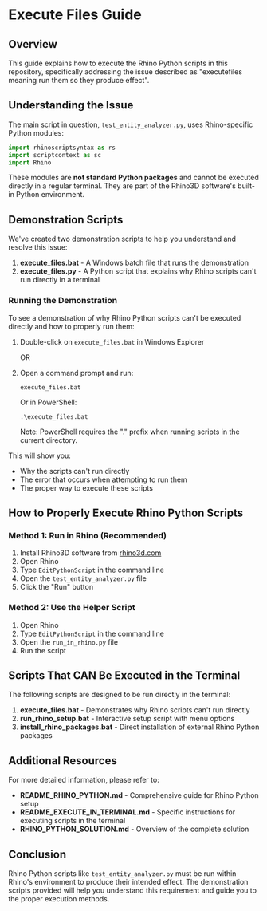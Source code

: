 # Execute Files Guide

## Overview

This guide explains how to execute the Rhino Python scripts in this repository, specifically addressing the issue described as "executefiles meaning run them so they produce effect".

## Understanding the Issue

The main script in question, `test_entity_analyzer.py`, uses Rhino-specific Python modules:
```python
import rhinoscriptsyntax as rs
import scriptcontext as sc
import Rhino
```

These modules are **not standard Python packages** and cannot be executed directly in a regular terminal. They are part of the Rhino3D software's built-in Python environment.

## Demonstration Scripts

We've created two demonstration scripts to help you understand and resolve this issue:

1. **execute_files.bat** - A Windows batch file that runs the demonstration
2. **execute_files.py** - A Python script that explains why Rhino scripts can't run directly in a terminal

### Running the Demonstration

To see a demonstration of why Rhino Python scripts can't be executed directly and how to properly run them:

1. Double-click on `execute_files.bat` in Windows Explorer

   OR

2. Open a command prompt and run:
   ```
   execute_files.bat
   ```

   Or in PowerShell:
   ```
   .\execute_files.bat
   ```

   Note: PowerShell requires the ".\" prefix when running scripts in the current directory.

This will show you:
- Why the scripts can't run directly
- The error that occurs when attempting to run them
- The proper way to execute these scripts

## How to Properly Execute Rhino Python Scripts

### Method 1: Run in Rhino (Recommended)

1. Install Rhino3D software from [rhino3d.com](https://www.rhino3d.com/)
2. Open Rhino
3. Type `EditPythonScript` in the command line
4. Open the `test_entity_analyzer.py` file
5. Click the "Run" button

### Method 2: Use the Helper Script

1. Open Rhino
2. Type `EditPythonScript` in the command line
3. Open the `run_in_rhino.py` file
4. Run the script

## Scripts That CAN Be Executed in the Terminal

The following scripts are designed to be run directly in the terminal:

1. **execute_files.bat** - Demonstrates why Rhino scripts can't run directly
2. **run_rhino_setup.bat** - Interactive setup script with menu options
3. **install_rhino_packages.bat** - Direct installation of external Rhino Python packages

## Additional Resources

For more detailed information, please refer to:

- **README_RHINO_PYTHON.md** - Comprehensive guide for Rhino Python setup
- **README_EXECUTE_IN_TERMINAL.md** - Specific instructions for executing scripts in the terminal
- **RHINO_PYTHON_SOLUTION.md** - Overview of the complete solution

## Conclusion

Rhino Python scripts like `test_entity_analyzer.py` must be run within Rhino's environment to produce their intended effect. The demonstration scripts provided will help you understand this requirement and guide you to the proper execution methods.
